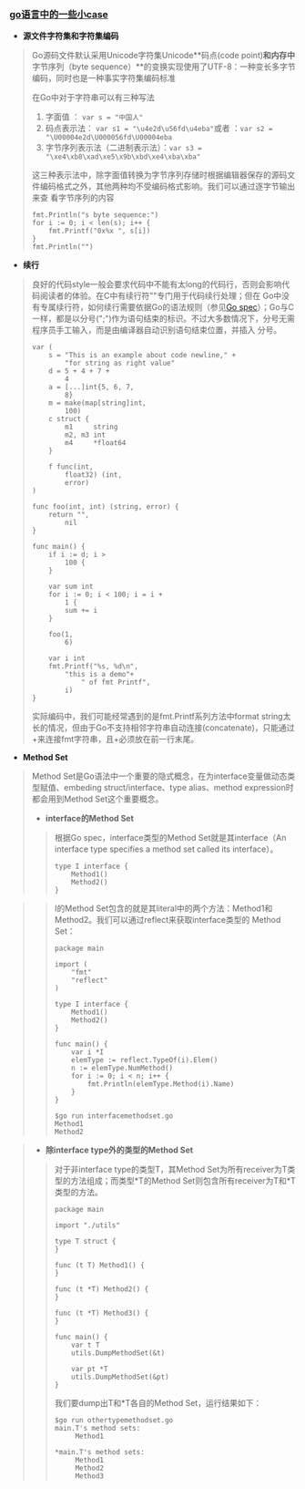 ### [go语言中的一些小case](https://tonybai.com/2015/09/17/7-things-you-may-not-pay-attation-to-in-go/)

* **源文件字符集和字符集编码**

> Go源码文件默认采用Unicode字符集Unicode**码点\(code point\)**和内存中**字节序列（byte sequence）**的变换实现使用了UTF-8：一种变长多字节编码，同时也是一种事实字符集编码标准
>
> 在Go中对于字符串可以有三种写法
>
> 1. 字面值 ： `var s = "中国人"`
> 2. 码点表示法： `var s1 = "\u4e2d\u56fd\u4eba"`或者 ：`var s2 = "\U00004e2d\U000056fd\U00004eba`
> 3. 字节序列表示法（二进制表示法）：`var s3 = "\xe4\xb8\xad\xe5\x9b\xbd\xe4\xba\xba"`
>
> 这三种表示法中，除字面值转换为字节序列存储时根据编辑器保存的源码文件编码格式之外，其他两种均不受编码格式影响。我们可以通过逐字节输出来查 看字节序列的内容
>
> ```
> fmt.Println("s byte sequence:")
> for i := 0; i < len(s); i++ {
>     fmt.Printf("0x%x ", s[i])
> }
> fmt.Println("")
> ```

* **续行**

> 良好的代码style一般会要求代码中不能有太long的代码行，否则会影响代码阅读者的体验。在C中有续行符"\"专门用于代码续行处理；但在 Go中没有专属续行符，如何续行需要依据Go的语法规则（参见[Go spec](https://golang.org/ref/spec)）；Go与C一样，都是以分号\(";"\)作为语句结束的标识。不过大多数情况下，分号无需程序员手工输入，而是由编译器自动识别语句结束位置，并插入 分号。
>
> ```
> var (
>     s = "This is an example about code newline," +
>         "for string as right value"
>     d = 5 + 4 + 7 +
>         4
>     a = [...]int{5, 6, 7,
>         8}
>     m = make(map[string]int,
>         100)
>     c struct {
>         m1     string
>         m2, m3 int
>         m4     *float64
>     }
>
>     f func(int,
>         float32) (int,
>         error)
> )
>
> func foo(int, int) (string, error) {
>     return "",
>         nil
> }
>
> func main() {
>     if i := d; i >
>         100 {
>     }
>
>     var sum int
>     for i := 0; i < 100; i = i +
>         1 {
>         sum += i
>     }
>
>     foo(1,
>         6)
>
>     var i int
>     fmt.Printf("%s, %d\n",
>         "this is a demo"+
>             " of fmt Printf",
>         i)
> }
> ```
>
> 实际编码中，我们可能经常遇到的是fmt.Printf系列方法中format string太长的情况，但由于Go不支持相邻字符串自动连接\(concatenate\)，只能通过+来连接fmt字符串，且+必须放在前一行末尾。

* **Method Set**

> Method Set是Go语法中一个重要的隐式概念，在为interface变量做动态类型赋值、embeding struct/interface、type alias、method expression时都会用到Method Set这个重要概念。
>
> * **interface的Method Set**
>
> > 根据Go spec，interface类型的Method Set就是其interface（An interface type specifies a method set called its interface）。
> >
> > ```
> > type I interface {
> >     Method1()
> >     Method2()
> > }
> > ```

> > I的Method Set包含的就是其literal中的两个方法：Method1和Method2。我们可以通过reflect来获取interface类型的 Method Set：
> >
> > ```
> > package main
> >
> > import (
> >     "fmt"
> >     "reflect"
> > )
> >
> > type I interface {
> >     Method1()
> >     Method2()
> > }
> >
> > func main() {
> >     var i *I
> >     elemType := reflect.TypeOf(i).Elem()
> >     n := elemType.NumMethod()
> >     for i := 0; i < n; i++ {
> >         fmt.Println(elemType.Method(i).Name)
> >     }
> > }
> >
> > $go run interfacemethodset.go
> > Method1
> > Method2
> > ```

> * **除interface type外的类型的Method Set**
>
> > 对于非interface type的类型T，其Method Set为所有receiver为T类型的方法组成；而类型\*T的Method Set则包含所有receiver为T和\*T类型的方法。
> >
> > ```
> > package main
> >
> > import "./utils"
> >
> > type T struct {
> > }
> >
> > func (t T) Method1() {
> > }
> >
> > func (t *T) Method2() {
> > }
> >
> > func (t *T) Method3() {
> > }
> >
> > func main() {
> >     var t T
> >     utils.DumpMethodSet(&t)
> >
> >     var pt *T
> >     utils.DumpMethodSet(&pt)
> > } 
> > ```
> >
> > 我们要dump出T和\*T各自的Method Set，运行结果如下： 
> >
> > ```
> > $go run othertypemethodset.go
> > main.T's method sets:
> >      Method1
> >
> > *main.T's method sets:
> >      Method1
> >      Method2
> >      Method3
> > ```




